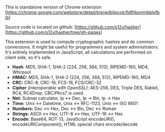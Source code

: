 
This is standalone version of Chrome extension
[https://chrome.google.com/webstore/detail/kignjplbjlocolcfldfhbonmbblpfbjb]

Source code is located on github:
[https://github.com/s12v/hasher]
[https://github.com/s12v/hasher/tree/gh-pages]

This extension is used to compute cryptographic hashes and do common conversions. It might be useful for programmers and system administrators. It's entirely implemented in JavaScript, all calculations are performed on client side, so it's safe.

* <b>Hash</b>: MD5, SHA-1, SHA-2 (224, 256, 384, 512), RIPEMD-160, MD4, Whirpool
* <b>HMAC:</b> MD5, SHA-1, SHA-2 (224, 256, 384, 512), RIPEMD-160, MD4
* <b>CRC:</b> CRC-8, CRC-16, FCS-16, FCS/CRC-32
* <b>Cipher</b> <i>(interoperable with OpenSSL)</i>: AES-256, DES, Triple DES, Rabbit, RC4, RC4Drop. CBC/Pkcs7 is used.
* <b>Net:</b> Subnet calculator, Ip ↔ Dec, Ip → Bin, Ip → Hex
* <b>Time:</b> Unix ↔ Datetime, Unix ↔ RFC-1123, Unix ↔ ISO 8601
* <b>Numbers:</b> Dec ↔ Hex, Dec ↔ Bin, Dec ↔ Roman
* <b>Strings:</b> ASCII ↔ Hex, UTF-8 ↔ Hex, UTF-16 ↔ Hex
* <b>Encode:</b> Base64, ROT-13, JavaScript encodeURI(), encodeURIComponent(), HTML special chars encode/decode
